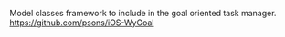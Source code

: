 Model classes framework to include in the goal oriented task manager.
https://github.com/psons/iOS-WyGoal
 
